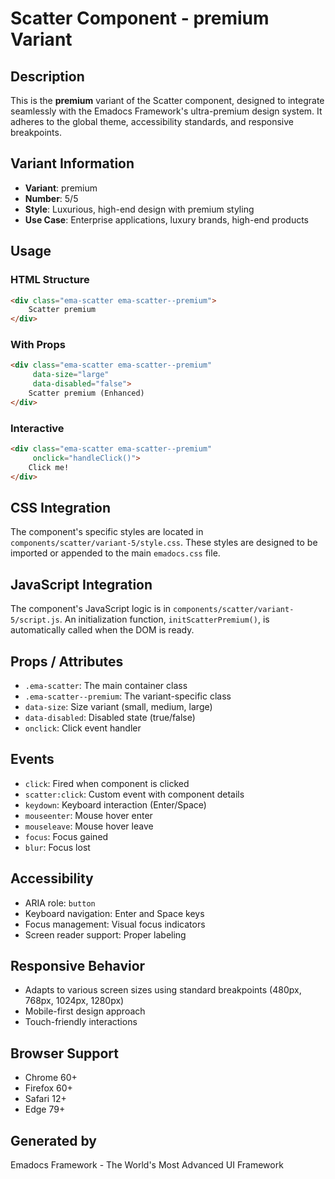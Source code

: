 # Scatter Component - premium Variant

## Description
This is the **premium** variant of the Scatter component, designed to integrate seamlessly with the Emadocs Framework's ultra-premium design system. It adheres to the global theme, accessibility standards, and responsive breakpoints.

## Variant Information
- **Variant**: premium
- **Number**: 5/5
- **Style**: Luxurious, high-end design with premium styling
- **Use Case**: Enterprise applications, luxury brands, high-end products

## Usage

### HTML Structure
```html
<div class="ema-scatter ema-scatter--premium">
    Scatter premium
</div>
```

### With Props
```html
<div class="ema-scatter ema-scatter--premium" 
     data-size="large" 
     data-disabled="false">
    Scatter premium (Enhanced)
</div>
```

### Interactive
```html
<div class="ema-scatter ema-scatter--premium" 
     onclick="handleClick()">
    Click me!
</div>
```

## CSS Integration
The component's specific styles are located in `components/scatter/variant-5/style.css`. These styles are designed to be imported or appended to the main `emadocs.css` file.

## JavaScript Integration
The component's JavaScript logic is in `components/scatter/variant-5/script.js`. An initialization function, `initScatterPremium()`, is automatically called when the DOM is ready.

## Props / Attributes
- `.ema-scatter`: The main container class
- `.ema-scatter--premium`: The variant-specific class
- `data-size`: Size variant (small, medium, large)
- `data-disabled`: Disabled state (true/false)
- `onclick`: Click event handler

## Events
- `click`: Fired when component is clicked
- `scatter:click`: Custom event with component details
- `keydown`: Keyboard interaction (Enter/Space)
- `mouseenter`: Mouse hover enter
- `mouseleave`: Mouse hover leave
- `focus`: Focus gained
- `blur`: Focus lost

## Accessibility
- ARIA role: `button`
- Keyboard navigation: Enter and Space keys
- Focus management: Visual focus indicators
- Screen reader support: Proper labeling

## Responsive Behavior
- Adapts to various screen sizes using standard breakpoints (480px, 768px, 1024px, 1280px)
- Mobile-first design approach
- Touch-friendly interactions

## Browser Support
- Chrome 60+
- Firefox 60+
- Safari 12+
- Edge 79+

## Generated by
Emadocs Framework - The World's Most Advanced UI Framework
